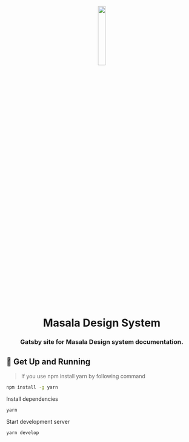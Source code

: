 <p align="center">
  <a href="#">
    <img alt="" src="https://innovaccer.com/static/image/site-logo/innovaccer-logo-black.svg" width="20%" />
  </a>
</p>
<h1 align="center">
  Masala Design System
</h1>
<h3 align="center">
  Gatsby site for Masala Design system documentation.
</h3>


## 🚀 Get Up and Running

> If you use npm install yarn by following command

```bash
npm install -g yarn
```

Install dependencies

```bash
yarn
```

Start development server

```bash
yarn develop
```
